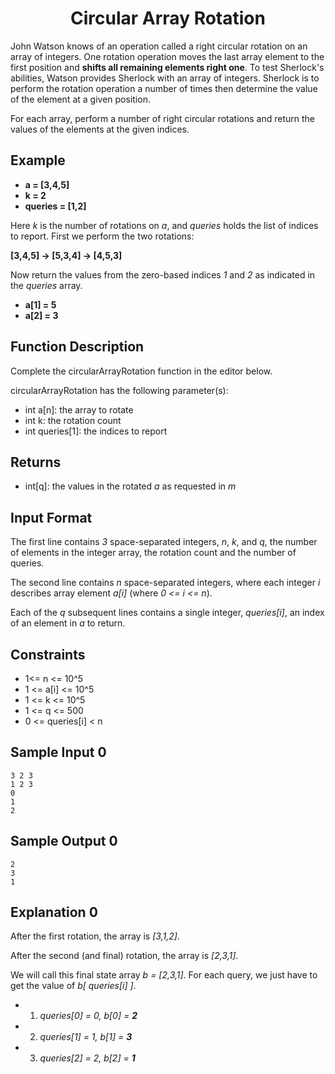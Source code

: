 <h1 align="center">Circular Array Rotation</h1>

John Watson knows of an operation called a right circular rotation on an array of integers. One rotation operation moves the last array element to the first position and **shifts all remaining elements right one**. To test Sherlock's abilities, Watson provides Sherlock with an array of integers. Sherlock is to perform the rotation operation a number of times then determine the value of the element at a given position.

For each array, perform a number of right circular rotations and return the values of the elements at the given indices.


## Example

- **a = [3,4,5]**
- **k = 2**
- **queries = [1,2]**


Here *k* is the number of rotations on *a*, and *queries* holds the list of indices to report. First we perform the two rotations: 

**[3,4,5] → [5,3,4] → [4,5,3]**

Now return the values from the zero-based indices *1* and *2* as indicated in the *queries* array.

- **a[1] = 5**
- **a[2] = 3**

## Function Description

Complete the circularArrayRotation function in the editor below.

circularArrayRotation has the following parameter(s):

- int a[n]: the array to rotate
- int k: the rotation count
- int queries[1]: the indices to report


## Returns

- int[q]: the values in the rotated *a* as requested in *m*


## Input Format

The first line contains *3* space-separated integers, *n*, *k*, and *q*, the number of elements in the integer array, the rotation count and the number of queries.

The second line contains *n* space-separated integers, where each integer *i* describes array element *a[i]* (where *0 <= i <= n*).

Each of the *q* subsequent lines contains a single integer, *queries[i]*, an index of an element in *a* to return.


## Constraints

- 1<= n <= 10^5
- 1 <= a[i] <= 10^5
- 1 <= k <= 10^5
- 1 <= q <= 500
- 0 <= queries[i] < n


## Sample Input 0

    3 2 3
    1 2 3
    0
    1
    2


## Sample Output 0

    2
    3
    1


## Explanation 0

After the first rotation, the array is *[3,1,2]*.

After the second (and final) rotation, the array is *[2,3,1]*.


We will call this final state array *b = [2,3,1]*. For each query, we just have to get the value of *b[ queries[i] ]*.

- 1. *queries[0] = 0, b[0] = **2***
- 2. *queries[1] = 1, b[1] = **3***
- 3. *queries[2] = 2, b[2] = **1***